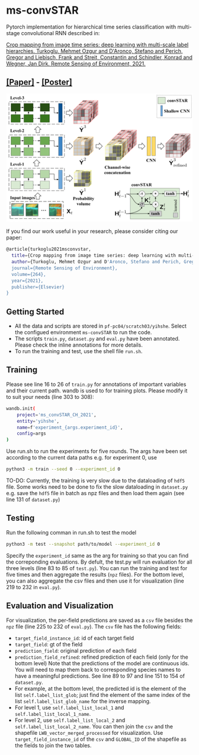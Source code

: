 # ms-convSTAR
Pytorch implementation for hierarchical time series classification with multi-stage convolutional RNN described in: 

[Crop mapping from image time series: deep learning with multi-scale label hierarchies. Turkoglu, Mehmet Ozgur and D'Aronco, Stefano and Perich, Gregor and Liebisch, Frank and Streit, Constantin and Schindler, Konrad and Wegner, Jan Dirk. Remote Sensing of Environment, 2021.](https://arxiv.org/pdf/2102.08820.pdf)


## [[Paper]](https://arxiv.org/pdf/2102.08820.pdf)  - [[Poster]](https://drive.google.com/file/d/1UkzijujTMTFv-fwTs4cFjFIRQlJQoUrq/view?usp=sharing)


<img src="https://github.com/0zgur0/ms-convSTAR/blob/master/imgs/model_drawing.png">


If you find our work useful in your research, please consider citing our paper:

```bash
@article{turkoglu2021msconvstar,
  title={Crop mapping from image time series: deep learning with multi-scale label hierarchies},
  author={Turkoglu, Mehmet Ozgur and D'Aronco, Stefano and Perich, Gregor and Liebisch, Frank and Streit, Constantin and Schindler, Konrad and Wegner, Jan Dirk},
  journal={Remote Sensing of Environment},
  volume={264},
  year={2021},
  publisher={Elsevier}
}
```
## Getting Started
- All the data and scripts are stored in `pf-pc04/scratch03/yihshe`. Select the configued environment `ms-convSTAR` to run the code.
- The scripts `train.py`, `dataset.py` and `eval.py` have been annotated. Please check the inline annotations for more details.
- To run the training and test, use the shell file `run.sh`.

## Training
Please see line 16 to 26 of `train.py` for annotations of important variables and their current path. 
wandb is used to for training plots. Please modify it to suit your needs (line 303 to 308):
```bash
wandb.init(
    project='ms_convSTAR_CH_2021',
    entity='yihshe',
    name=f'experiment_{args.experiment_id}',
    config=args
)
```

Use run.sh to run the experiments for five rounds. The args have been set according to the current data paths e.g. for experiment 0, use
```bash
python3 -m train --seed 0 --experiment_id 0
```

TO-DO: Currently, the training is very slow due to the dataloading of `hdf5` file. Some works need to be done to fix the slow dataloading in `dataset.py` e.g. save the `hdf5` file in batch as npz files and then load them again (see line 131 of `dataset.py`)

## Testing 
Run the following comman in run.sh to test the model
```bash
python3 -m test --snapshot path/to/model --experiment_id 0 
```
Specify the `experiment_id` same as the arg for training so that you can find the correponding evaluations. By defult, the test.py will run evaluation for all three levels (line 83 to 85 of `test.py`). You can run the training and test for five times and then aggregate the results (`npz` files). For the bottom level, you can also aggregate the csv files and then use it for visualization (line 219 to 232 in `eval.py`). 

## Evaluation and Visualization
For visualization, the per-field predictions are saved as a `csv` file besides the `npz` file (line 225 to 232 of `eval.py`). The `csv` file has the following fields: 
  * `target_field_instance_id`: id of each target field
  * `target_field`: gt of the field
  * `prediction_field`: original prediction of each field
  * `prediction_field_refined`: refined prediction of each field (only for the bottom level)
Note that the predictions of the model are continuous ids. You will need to map them back to corresponding species names to have a meaningful predictions. See line 89 to 97 and line 151 to 154 of `dataset.py`. 
  * For example, at the bottom level, the predicted id is the element of the list `self.label_list_glob`; just find the element of the same index  of the list `self.label_list_glob_name` for the inverse mapping. 
  * For level 1, use `self.label_list_local_1` and `self.label_list_local_1_name`. 
  * For level 2, use `self.label_list_local_2` and `self.label_list_local_2_name`.
You can then join the `csv` and the shapefile `LWB_vector_merged_processed` for visualization. Use `target_field_instance_id` of the `csv` and `GLOBAL_ID` of the shapefile as the fields to join the two tables.




